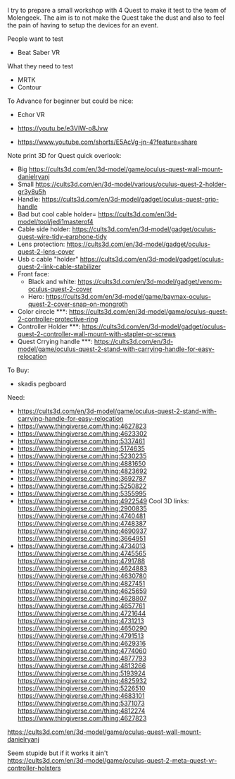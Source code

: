 I try to prepare a small workshop with 4 Quest to make it test to the team of Molengeek.
The aim is to not make the Quest take the dust and also to feel the pain of having to setup the devices for an event.


People want to test 
- Beat Saber VR


What they need to test
- MRTK
- Contour


To Advance for beginner but could be nice:
- Echor VR


- https://youtu.be/e3VIW-o8Jvw
- https://www.youtube.com/shorts/E5AcVg-jn-4?feature=share



Note print 3D for Quest quick overlook:
- Big https://cults3d.com/en/3d-model/game/oculus-quest-wall-mount-danielryanj
- Small https://cults3d.com/en/3d-model/various/oculus-quest-2-holder-gr3y8u5h
- Handle: https://cults3d.com/en/3d-model/gadget/oculus-quest-grip-handle
- Bad but cool cable holder= https://cults3d.com/en/3d-model/tool/jedi1masterof4
-  Cable side holder: https://cults3d.com/en/3d-model/gadget/oculus-quest-wire-tidy-earphone-tidy
- Lens protection: https://cults3d.com/en/3d-model/gadget/oculus-quest-2-lens-cover
- Usb c cable "holder" https://cults3d.com/en/3d-model/gadget/oculus-quest-2-link-cable-stabilizer
- Front face: 
  -  Black and white: https://cults3d.com/en/3d-model/gadget/venom-oculus-quest-2-cover 
  -  Hero: https://cults3d.com/en/3d-model/game/baymax-oculus-quest-2-cover-snap-on-mongroth
- Color circcle ***: https://cults3d.com/en/3d-model/game/oculus-quest-2-controller-protective-ring
- Controller Holder ***: https://cults3d.com/en/3d-model/gadget/oculus-quest-2-controller-wall-mount-with-stapler-or-screws
- Quest Crrying handle ***: https://cults3d.com/en/3d-model/game/oculus-quest-2-stand-with-carrying-handle-for-easy-relocation



To Buy:
- skadis pegboard




Need: 
- https://cults3d.com/en/3d-model/game/oculus-quest-2-stand-with-carrying-handle-for-easy-relocation
- https://www.thingiverse.com/thing:4627823
- https://www.thingiverse.com/thing:4623302
- https://www.thingiverse.com/thing:5337461
- https://www.thingiverse.com/thing:5174635
- https://www.thingiverse.com/thing:5230235
- https://www.thingiverse.com/thing:4881650
- https://www.thingiverse.com/thing:4823692
- https://www.thingiverse.com/thing:3692787
- https://www.thingiverse.com/thing:5250822
- https://www.thingiverse.com/thing:5355995
- https://www.thingiverse.com/thing:4922549
Cool 3D links: 
https://www.thingiverse.com/thing:2900835
https://www.thingiverse.com/thing:4740481
https://www.thingiverse.com/thing:4748387
https://www.thingiverse.com/thing:4690937
https://www.thingiverse.com/thing:3664951
- https://www.thingiverse.com/thing:4734013
https://www.thingiverse.com/thing:4745565
https://www.thingiverse.com/thing:4791788
https://www.thingiverse.com/thing:4624883
https://www.thingiverse.com/thing:4630780
https://www.thingiverse.com/thing:4827451
https://www.thingiverse.com/thing:4625659
https://www.thingiverse.com/thing:4628807
https://www.thingiverse.com/thing:4657761
https://www.thingiverse.com/thing:4721644
https://www.thingiverse.com/thing:4731213
https://www.thingiverse.com/thing:4650290
https://www.thingiverse.com/thing:4791513
https://www.thingiverse.com/thing:4629316
https://www.thingiverse.com/thing:4774060
https://www.thingiverse.com/thing:4877793
https://www.thingiverse.com/thing:4813266
https://www.thingiverse.com/thing:5193924
https://www.thingiverse.com/thing:4825932
https://www.thingiverse.com/thing:5226510
https://www.thingiverse.com/thing:4683101
https://www.thingiverse.com/thing:5371073
https://www.thingiverse.com/thing:4812274
https://www.thingiverse.com/thing:4627823

https://cults3d.com/en/3d-model/game/oculus-quest-wall-mount-danielryanj


Seem stupide but if it works it ain't  
https://cults3d.com/en/3d-model/game/oculus-quest-2-meta-quest-vr-controller-holsters  
